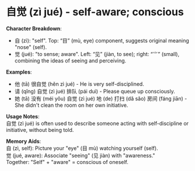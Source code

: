 # **自觉 (zì jué) - self-aware; conscious**

**Character Breakdown**:  
- 自 (zì): "self". Top: “目” (mù, eye) component, suggests original meaning "nose" (self).  
- 觉 (jué): "to sense; aware". Left: “见” (jiàn, to see); right: “⺌” (small), combining the ideas of seeing and perceiving.

**Examples**:  
- 他 (tā) 很自觉 (hěn zì jué) - He is very self-disciplined.  
- 请 (qǐng) 自觉 (zì jué) 排队 (pái duì) - Please queue up consciously.  
- 她 (tā) 没有 (méi yǒu) 自觉 (zì jué) 地 (de) 打扫 (dǎ sǎo) 房间 (fáng jiān) - She didn't clean the room on her own initiative.

**Usage Notes**:  
自觉 (zì jué) is often used to describe someone acting with self-discipline or initiative, without being told.

**Memory Aids**:  
自 (zì, self): Picture your "eye" (目 mù) watching yourself (self).  
觉 (jué, aware): Associate "seeing" (见 jiàn) with "awareness."  
Together: "Self" + "aware" = conscious of oneself.